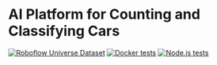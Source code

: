 # AI Platform for Counting and Classifying Cars

[![Roboflow Universe Dataset](https://app.roboflow.com/images/download-dataset-badge.svg)](https://universe.roboflow.com/senai-qb205/trafficai)
[![Docker tests](https://github.com/fullzer4/AcustticAI/actions/workflows/docker-image.yml/badge.svg)](https://github.com/fullzer4/AcustticAI/actions/workflows/docker-image.yml)
[![Node.js tests](https://github.com/fullzer4/AcustticAI/actions/workflows/node.js.yml/badge.svg)](https://github.com/fullzer4/AcustticAI/actions/workflows/node.js.yml)
